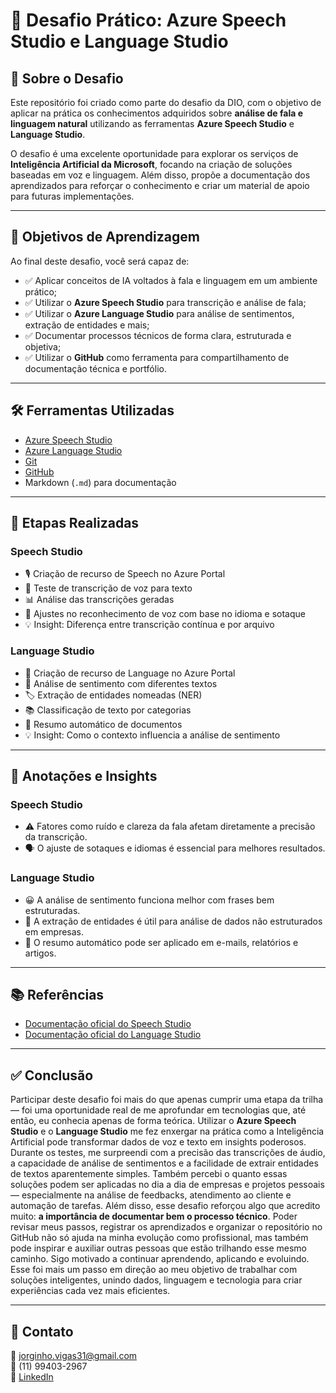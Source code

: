 # 💬 Desafio Prático: Azure Speech Studio e Language Studio

## 🧠 Sobre o Desafio

Este repositório foi criado como parte do desafio da DIO, com o objetivo de aplicar na prática os conhecimentos adquiridos sobre **análise de fala e linguagem natural** utilizando as ferramentas **Azure Speech Studio** e **Language Studio**.

O desafio é uma excelente oportunidade para explorar os serviços de **Inteligência Artificial da Microsoft**, focando na criação de soluções baseadas em voz e linguagem. Além disso, propõe a documentação dos aprendizados para reforçar o conhecimento e criar um material de apoio para futuras implementações.

---

## 🎯 Objetivos de Aprendizagem

Ao final deste desafio, você será capaz de:

- ✅ Aplicar conceitos de IA voltados à fala e linguagem em um ambiente prático;
- ✅ Utilizar o **Azure Speech Studio** para transcrição e análise de fala;
- ✅ Utilizar o **Azure Language Studio** para análise de sentimentos, extração de entidades e mais;
- ✅ Documentar processos técnicos de forma clara, estruturada e objetiva;
- ✅ Utilizar o **GitHub** como ferramenta para compartilhamento de documentação técnica e portfólio.

---

## 🛠️ Ferramentas Utilizadas

- [Azure Speech Studio](https://speech.microsoft.com/)
- [Azure Language Studio](https://language.azure.com/)
- [Git](https://git-scm.com/)
- [GitHub](https://github.com/)
- Markdown (`.md`) para documentação

---

## 🚀 Etapas Realizadas

### Speech Studio

- 🎙️ Criação de recurso de Speech no Azure Portal
- 🧪 Teste de transcrição de voz para texto
- 📊 Análise das transcrições geradas
- 🔧 Ajustes no reconhecimento de voz com base no idioma e sotaque
- 💡 Insight: Diferença entre transcrição contínua e por arquivo

### Language Studio

- 🧠 Criação de recurso de Language no Azure Portal
- 📌 Análise de sentimento com diferentes textos
- 🏷️ Extração de entidades nomeadas (NER)
- 📚 Classificação de texto por categorias
- 🧾 Resumo automático de documentos
- 💡 Insight: Como o contexto influencia a análise de sentimento


---

## 🧾 Anotações e Insights

### Speech Studio

- ⚠️ Fatores como ruído e clareza da fala afetam diretamente a precisão da transcrição.
- 🗣️ O ajuste de sotaques e idiomas é essencial para melhores resultados.

### Language Studio

- 😀 A análise de sentimento funciona melhor com frases bem estruturadas.
- 📌 A extração de entidades é útil para análise de dados não estruturados em empresas.
- 📄 O resumo automático pode ser aplicado em e-mails, relatórios e artigos.

---

## 📚 Referências

- [Documentação oficial do Speech Studio](https://learn.microsoft.com/pt-br/azure/cognitive-services/speech-service/)
- [Documentação oficial do Language Studio](https://learn.microsoft.com/pt-br/azure/cognitive-services/language-service/)

---

## ✅ Conclusão

Participar deste desafio foi mais do que apenas cumprir uma etapa da trilha — foi uma oportunidade real de me aprofundar em tecnologias que, até então, eu conhecia apenas de forma teórica. Utilizar o **Azure Speech Studio** e o **Language Studio** me fez enxergar na prática como a Inteligência Artificial pode transformar dados de voz e texto em insights poderosos.
Durante os testes, me surpreendi com a precisão das transcrições de áudio, a capacidade de análise de sentimentos e a facilidade de extrair entidades de textos aparentemente simples. Também percebi o quanto essas soluções podem ser aplicadas no dia a dia de empresas e projetos pessoais — especialmente na análise de feedbacks, atendimento ao cliente e automação de tarefas.
Além disso, esse desafio reforçou algo que acredito muito: **a importância de documentar bem o processo técnico**. Poder revisar meus passos, registrar os aprendizados e organizar o repositório no GitHub não só ajuda na minha evolução como profissional, mas também pode inspirar e auxiliar outras pessoas que estão trilhando esse mesmo caminho.
Sigo motivado a continuar aprendendo, aplicando e evoluindo. Esse foi mais um passo em direção ao meu objetivo de trabalhar com soluções inteligentes, unindo dados, linguagem e tecnologia para criar experiências cada vez mais eficientes.

---

## 🔗 Contato

📧 jorginho.vigas31@gmail.com  
📱 (11) 99403-2967  
💼 [LinkedIn](https://www.linkedin.com/in/jorgevigas/)
